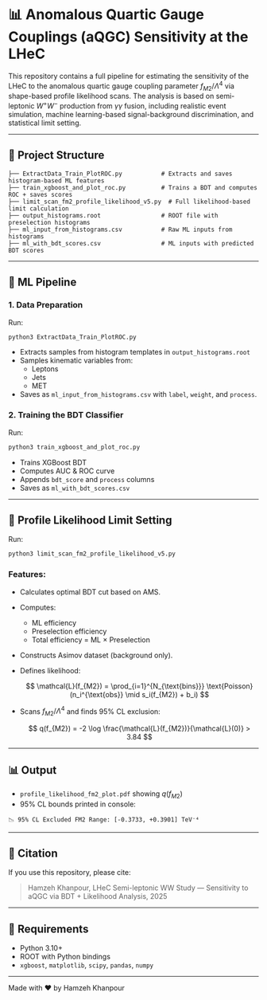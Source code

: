 
# 📊 Anomalous Quartic Gauge Couplings (aQGC) Sensitivity at the LHeC

This repository contains a full pipeline for estimating the sensitivity of the LHeC to the anomalous quartic gauge coupling parameter $f_{M2}/\Lambda^4$ via shape-based profile likelihood scans. The analysis is based on semi-leptonic $W^+W^-$ production from $\gamma\gamma$ fusion, including realistic event simulation, machine learning-based signal-background discrimination, and statistical limit setting.

---

## 📁 Project Structure

```
├── ExtractData_Train_PlotROC.py           # Extracts and saves histogram-based ML features
├── train_xgboost_and_plot_roc.py          # Trains a BDT and computes ROC + saves scores
├── limit_scan_fm2_profile_likelihood_v5.py  # Full likelihood-based limit calculation
├── output_histograms.root                 # ROOT file with preselection histograms
├── ml_input_from_histograms.csv           # Raw ML inputs from histograms
├── ml_with_bdt_scores.csv                 # ML inputs with predicted BDT scores
```

---

## 🧠 ML Pipeline

### 1. Data Preparation

Run:

```bash
python3 ExtractData_Train_PlotROC.py
```

- Extracts samples from histogram templates in `output_histograms.root`
- Samples kinematic variables from:
  - Leptons
  - Jets
  - MET
- Saves as `ml_input_from_histograms.csv` with `label`, `weight`, and `process`.

### 2. Training the BDT Classifier

Run:

```bash
python3 train_xgboost_and_plot_roc.py
```

- Trains XGBoost BDT
- Computes AUC & ROC curve
- Appends `bdt_score` and `process` columns
- Saves as `ml_with_bdt_scores.csv`

---

## 📐 Profile Likelihood Limit Setting

Run:

```bash
python3 limit_scan_fm2_profile_likelihood_v5.py
```

### Features:

- Calculates optimal BDT cut based on AMS.
- Computes:
  - ML efficiency
  - Preselection efficiency
  - Total efficiency = ML × Preselection
- Constructs Asimov dataset (background only).
- Defines likelihood:

  $$
  \mathcal{L}(f_{M2}) = \prod_{i=1}^{N_{\text{bins}}} \text{Poisson}(n_i^{\text{obs}} \mid s_i(f_{M2}) + b_i)
  $$

- Scans $f_{M2}/\Lambda^4$ and finds 95% CL exclusion:

  $$
  q(f_{M2}) = -2 \log \frac{\mathcal{L}(f_{M2})}{\mathcal{L}(0)} > 3.84
  $$

---

## 📊 Output

- `profile_likelihood_fm2_plot.pdf` showing $q(f_{M2})$
- 95% CL bounds printed in console:

```
📉 95% CL Excluded FM2 Range: [-0.3733, +0.3901] TeV⁻⁴
```

---

## 🧾 Citation

If you use this repository, please cite:

> Hamzeh Khanpour, LHeC Semi-leptonic WW Study — Sensitivity to aQGC via BDT + Likelihood Analysis, 2025

---

## 🧪 Requirements

- Python 3.10+
- ROOT with Python bindings
- `xgboost`, `matplotlib`, `scipy`, `pandas`, `numpy`

---

Made with ❤️ by Hamzeh Khanpour
